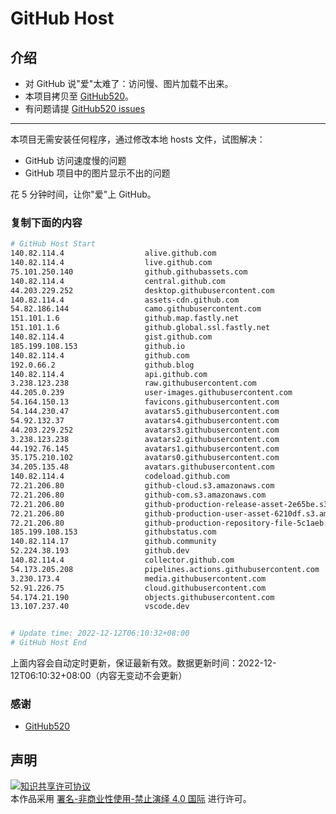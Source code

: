 # GitHub Host
## 介绍
- 对 GitHub 说"爱"太难了：访问慢、图片加载不出来。
- 本项目拷贝至 [GitHub520](https://github.com/521xueweihan/GitHub520)。
- 有问题请提 [GitHub520 issues](https://github.com/521xueweihan/GitHub520/issues/new)

---

本项目无需安装任何程序，通过修改本地 hosts 文件，试图解决：
- GitHub 访问速度慢的问题
- GitHub 项目中的图片显示不出的问题

花 5 分钟时间，让你"爱"上 GitHub。

### 复制下面的内容
```bash
# GitHub Host Start
140.82.114.4                  alive.github.com
140.82.114.4                  live.github.com
75.101.250.140                github.githubassets.com
140.82.114.4                  central.github.com
44.203.229.252                desktop.githubusercontent.com
140.82.114.4                  assets-cdn.github.com
54.82.186.144                 camo.githubusercontent.com
151.101.1.6                   github.map.fastly.net
151.101.1.6                   github.global.ssl.fastly.net
140.82.114.4                  gist.github.com
185.199.108.153               github.io
140.82.114.4                  github.com
192.0.66.2                    github.blog
140.82.114.4                  api.github.com
3.238.123.238                 raw.githubusercontent.com
44.205.0.239                  user-images.githubusercontent.com
54.164.150.13                 favicons.githubusercontent.com
54.144.230.47                 avatars5.githubusercontent.com
54.92.132.37                  avatars4.githubusercontent.com
44.203.229.252                avatars3.githubusercontent.com
3.238.123.238                 avatars2.githubusercontent.com
44.192.76.145                 avatars1.githubusercontent.com
35.175.210.102                avatars0.githubusercontent.com
34.205.135.48                 avatars.githubusercontent.com
140.82.114.4                  codeload.github.com
72.21.206.80                  github-cloud.s3.amazonaws.com
72.21.206.80                  github-com.s3.amazonaws.com
72.21.206.80                  github-production-release-asset-2e65be.s3.amazonaws.com
72.21.206.80                  github-production-user-asset-6210df.s3.amazonaws.com
72.21.206.80                  github-production-repository-file-5c1aeb.s3.amazonaws.com
185.199.108.153               githubstatus.com
140.82.114.17                 github.community
52.224.38.193                 github.dev
140.82.114.4                  collector.github.com
54.173.205.208                pipelines.actions.githubusercontent.com
3.230.173.4                   media.githubusercontent.com
52.91.226.75                  cloud.githubusercontent.com
54.174.21.190                 objects.githubusercontent.com
13.107.237.40                 vscode.dev


# Update time: 2022-12-12T06:10:32+08:00
# GitHub Host End

```
上面内容会自动定时更新，保证最新有效。数据更新时间：2022-12-12T06:10:32+08:00（内容无变动不会更新）

### 感谢

- [GitHub520](https://github.com/521xueweihan/GitHub520)

## 声明
<a rel="license" href="https://creativecommons.org/licenses/by-nc-nd/4.0/deed.zh"><img alt="知识共享许可协议" style="border-width: 0" src="https://licensebuttons.net/l/by-nc-nd/4.0/88x31.png"></a><br>本作品采用 <a rel="license" href="https://creativecommons.org/licenses/by-nc-nd/4.0/deed.zh">署名-非商业性使用-禁止演绎 4.0 国际</a> 进行许可。